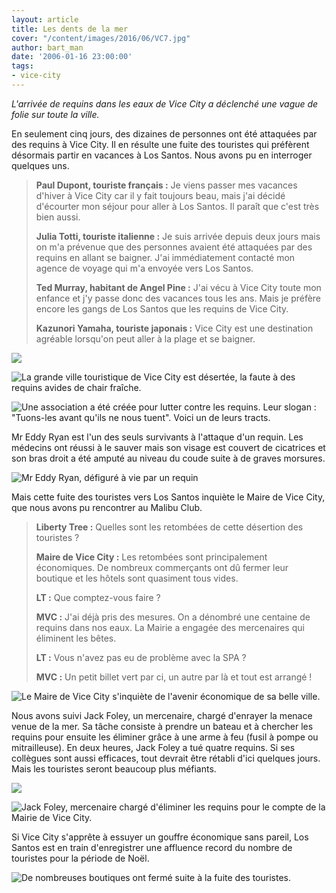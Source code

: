 ```yaml
---
layout: article
title: Les dents de la mer
cover: "/content/images/2016/06/VC7.jpg"
author: bart_man
date: '2006-01-16 23:00:00'
tags:
- vice-city
---
```


_L'arrivée de requins dans les eaux de Vice City a déclenché une vague de folie sur toute la ville._

En seulement cinq jours, des dizaines de personnes ont été attaquées par des requins à Vice City. Il en résulte une fuite des touristes qui préfèrent désormais partir en vacances à Los Santos. Nous avons pu en interroger quelques uns.

> **Paul Dupont, touriste français :** Je viens passer mes vacances d'hiver à Vice City car il y fait toujours beau, mais j'ai décidé d'écourter mon séjour pour aller à Los Santos. Il paraît que c'est très bien aussi.
> 
> **Julia Totti, touriste italienne :** Je suis arrivée depuis deux jours mais on m'a prévenue que des personnes avaient été attaquées par des requins en allant se baigner. J'ai immédiatement contacté mon agence de voyage qui m'a envoyée vers Los Santos.
> 
> **Ted Murray, habitant de Angel Pine :** J'ai vécu à Vice City toute mon enfance et j'y passe donc des vacances tous les ans. Mais je préfère encore les gangs de Los Santos que les requins de Vice City.
> 
> **Kazunori Yamaha, touriste japonais :** Vice City est une destination agréable lorsqu'on peut aller à la plage et se baigner.

![](  /content/images/2005/01/VC4.jpg)

![La grande ville touristique de Vice City est désertée, la faute à des requins avides de chair fraîche.](  /content/images/2005/01/VC9.jpg)

![Une association a été créée pour lutter contre les requins. Leur slogan : "Tuons-les avant qu'ils ne nous tuent". Voici un de leurs tracts.](  /content/images/2005/01/VC8.jpg)

Mr Eddy Ryan est l'un des seuls survivants à l'attaque d'un requin. Les médecins ont réussi à le sauver mais son visage est couvert de cicatrices et son bras droit a été amputé au niveau du coude suite à de graves morsures.

![Mr Eddy Ryan, défiguré à vie par un requin](  /content/images/2005/01/VC3.jpg)

Mais cette fuite des touristes vers Los Santos inquiète le Maire de Vice City, que nous avons pu rencontrer au Malibu Club.

> **Liberty Tree :** Quelles sont les retombées de cette désertion des touristes ?
> 
> **Maire de Vice City :** Les retombées sont principalement économiques. De nombreux commerçants ont dû fermer leur boutique et les hôtels sont quasiment tous vides.
> 
> **LT :** Que comptez-vous faire ?
> 
> **MVC :** J'ai déjà pris des mesures. On a dénombré une centaine de requins dans nos eaux. La Mairie a engagée des mercenaires qui éliminent les bêtes.
> 
> **LT :** Vous n'avez pas eu de problème avec la SPA ?
> 
> **MVC :** Un petit billet vert par ci, un autre par là et tout est arrangé !

![Le Maire de Vice City s'inquiète de l'avenir économique de sa belle ville.](  /content/images/2005/01/VC5.jpg)

Nous avons suivi Jack Foley, un mercenaire, chargé d'enrayer la menace venue de la mer. Sa tâche consiste à prendre un bateau et à chercher les requins pour ensuite les éliminer grâce à une arme à feu (fusil à pompe ou mitrailleuse). En deux heures, Jack Foley a tué quatre requins. Si ses collègues sont aussi efficaces, tout devrait être rétabli d'ici quelques jours. Mais les touristes seront beaucoup plus méfiants.

![](  /content/images/2005/01/VC.jpg)

![Jack Foley, mercenaire chargé d'éliminer les requins pour le compte de la Mairie de Vice City.](  /content/images/2005/01/VC2.jpg)

Si Vice City s'apprête à essuyer un gouffre économique sans pareil, Los Santos est en train d'enregistrer une affluence record du nombre de touristes pour la période de Noël.

![De nombreuses boutiques ont fermé suite à la fuite des touristes.](  /content/images/2005/01/VC6.jpg)

<!--kg-card-end: markdown-->
